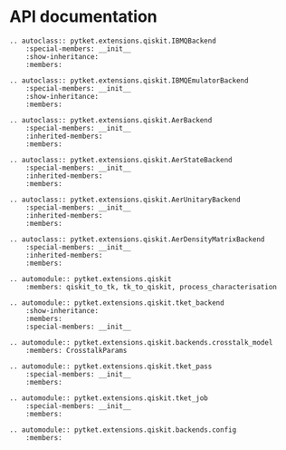 # API documentation

```{eval-rst}
.. autoclass:: pytket.extensions.qiskit.IBMQBackend
    :special-members: __init__
    :show-inheritance:
    :members:
```

```{eval-rst}
.. autoclass:: pytket.extensions.qiskit.IBMQEmulatorBackend
    :special-members: __init__
    :show-inheritance:
    :members:
```

```{eval-rst}
.. autoclass:: pytket.extensions.qiskit.AerBackend
    :special-members: __init__
    :inherited-members:
    :members:
```

```{eval-rst}
.. autoclass:: pytket.extensions.qiskit.AerStateBackend
    :special-members: __init__
    :inherited-members:
    :members:
```

```{eval-rst}
.. autoclass:: pytket.extensions.qiskit.AerUnitaryBackend
    :special-members: __init__
    :inherited-members:
    :members:
```

```{eval-rst}
.. autoclass:: pytket.extensions.qiskit.AerDensityMatrixBackend
    :special-members: __init__
    :inherited-members:
    :members:
```

```{eval-rst}
.. automodule:: pytket.extensions.qiskit
    :members: qiskit_to_tk, tk_to_qiskit, process_characterisation
```

```{eval-rst}
.. automodule:: pytket.extensions.qiskit.tket_backend
    :show-inheritance:
    :members:
    :special-members: __init__
```

```{eval-rst}
.. automodule:: pytket.extensions.qiskit.backends.crosstalk_model
    :members: CrosstalkParams

```

```{eval-rst}
.. automodule:: pytket.extensions.qiskit.tket_pass
    :special-members: __init__
    :members:
```

```{eval-rst}
.. automodule:: pytket.extensions.qiskit.tket_job
    :special-members: __init__
    :members:
```

```{eval-rst}
.. automodule:: pytket.extensions.qiskit.backends.config
    :members:
```
